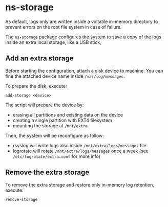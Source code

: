 # ns-storage

As default, logs only are written inside a voltatile in-memory directory to prevent errors
on the root file system in case of failure.

The `ns-storage` package configures the system to save a copy of the logs inside an extra local storage,
like a USB stick,

## Add an extra storage

Before starting the configuration, attach a disk device to machine.
You can fine the attached device name inside `/var/log/messages`.

To prepare the disk, execute:
```
add-storage <device>
```

The script will prepare the device by:

- erasing all partitions and existing data on the device
- creating a single partition with EXT4 filesystem
- mounting the storage at `/mnt/extra`

Then, the system will be reconfigure as follow:

- rsyslog will write logs also inside `/mnt/extra/logs/messages` file
- logrotate will rotate `/mnt/extra/logs/messages` once a week (see `/etc/logrotate/extra.conf` for more info)

## Remove the extra storage

To remove the extra storage and restore only in-memory log retention, execute:
```
remove-storage
```
